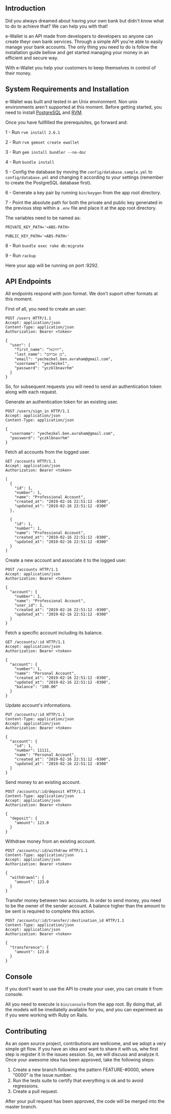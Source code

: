 ## Introduction

Did you always dreamed about having your own bank but didn't know what to do to achieve that? We can help you with that!

e-Wallet is an API made from developers to developers so anyone can create theyr own bank services. Through a simple API you're able to easily manage your bank accounts. The only thing you need to do is follow the installation guide bellow and get started managing your money in an efficient and secure way.

With e-Wallet you help your customers to keep themselves in control of their money.

## System Requirements and Installation

e-Wallet was built and tested in an Unix environment. Non unix environments aren't supported at this moment. Before getting started, you need to install [PostgreSQL](https://www.postgresql.org/) and [RVM](https://rvm.io/).

Once you have fullfilled the prerequisites, go forward and:

1 - Run `rvm install 2.6.1`

2 - Run `rvm gemset create ewallet`

3 - Run `gem install bundler --no-doc`

4 - Run `bundle install`

5 - Config the database by moving the `config/database.sample.yml` to `config/database.yml` and changing it according to your settings (remember to create the PostgreSQL database first).

6 - Generate a key pair by running `bin/keygen` from the app root directory.

7 - Point the absolute path for both the private and public key generated in the previous step within a `.env` file and place it at the app root directory.

The variables need to be named as:

`PRIVATE_KEY_PATH='<ABS-PATH>`

`PUBLIC_KEY_PATH='<ABS-PATH>'`

8 - Run `bundle exec rake db:migrate`

9 - Run `rackup`

Here your app will be running on port :9292.

## API Endpoints

All endpoints respond with json format. We don't suport other formats at this moment.

First of all, you need to create an user:

```http
POST /users HTTP/1.1
Accept: application/json
Content-Type: application/json
Authorization: Bearer <token>

{
  "user": {
    "first_name": "יחזקאל",
    "last_name": "בן אברהם",
    "email": "yechezkel.ben.avraham@gmail.com",
    "username": "yechezkel",
    "password": "yczklbnavrhm"
  }
}
```

So, for subsequent requests you will need to send an authentication token along with each request. 

Generate an authentication token for an existing user.

```http
POST /users/sign_in HTTP/1.1
Accept: application/json
Content-Type: application/json

{
  "username": "yechezkel.ben.avraham@gmail.com",
  "password": "yczklbnavrhm"
}
```

Fetch all accounts from the logged user.
```http
GET /accounts HTTP/1.1
Accept: application/json
Authorization: Bearer <token>

[
  {
    "id": 1,
    "number": 1,
    "name": "Professional Account",
    "created_at": "2019-02-16 22:51:12 -0300",
    "updated_at": "2019-02-16 22:51:12 -0300"
  },

  { 
    "id": 1,
    "number": 1,
    "name": "Professional Account",
    "created_at": "2019-02-16 22:51:12 -0300",
    "updated_at": "2019-02-16 22:51:12 -0300"
  }
]
```

Create a new account and associate it to the logged user.
```http
POST /accounts HTTP/1.1
Accept: application/json
Authorization: Bearer <token>

{ 
  "account": {
    "number": 1,
    "name": "Professional Account",
    "user_id": 1,
    "created_at": "2019-02-16 22:51:12 -0300",
    "updated_at": "2019-02-16 22:51:12 -0300"
  }
}
```

Fetch a specific account including its balance.
```http
GET /accounts/:id HTTP/1.1
Accept: application/json
Authorization: Bearer <token>

{
  "account": {
    "number": 1,
    "name": "Personal Account",
    "created_at": "2019-02-16 22:51:12 -0300",
    "updated_at": "2019-02-16 22:51:12 -0300",
    "balance": "100.00"
  }
}
```

Update account's informations.
```http
PUT /accounts/:id HTTP/1.1
Content-Type: application/json
Accept: application/json
Authorization: Bearer <token>

{
  "account": {
    "id": 1,
    "number": 11111,
    "name": "Personal Account",
    "created_at": "2019-02-16 22:51:12 -0300",
    "updated_at": "2019-02-16 22:51:12 -0300"
  }
}
```

Send money to an existing account.
```http
POST /accounts/:id/deposit HTTP/1.1
Content-Type: application/json
Accept: application/json
Authorization: Bearer <token>

{
  "deposit": {
    "amount": 123.0
  }
}
```

Withdraw money from an existing account.
```http
POST /accounts/:id/withdraw HTTP/1.1
Content-Type: application/json
Accept: application/json
Authorization: Bearer <token>

{
  "withdrawal": {
    "amount": 123.0
  }
}
```

Transfer money between two accounts. In order to send money, you need to be the owner of the sender account. A balance higher than the amount to be sent is required to complete this action.
```http
POST /accounts/:id/transfer/:destination_id HTTP/1.1
Content-Type: application/json
Accept: application/json
Authorization: Bearer <token>

{
  "transference": {
    "amount": 123.0
  }
}
```

## Console

If you dont't want to use the API to create your user, you can create it from console.

All you need to execute is `bin/console` from the app root. By doing that, all the models will be imediatelly available for you, and you can experiment as if you were working with Ruby on Rails.

## Contributing

As an open source project, contributions are wellcome, and we adopt a very simple git flow. If you have an idea and want to share it with us, whe first step is register it in the issues session. So, we will discuss and analyze it. Once your awesome idea has been approved, take the following steps:

1. Create a new branch following the pattern FEATURE-#0000, where "0000" is the issue number.
2. Run the tests suite to certify that everything is ok and to avoid regressions.
3. Create a pull request.

After your pull request has been approved, the code will be merged into the master branch.